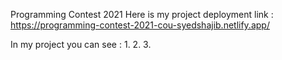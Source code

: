 Programming Contest 2021
Here is my project deployment link : https://programming-contest-2021-cou-syedshajib.netlify.app/

In my project you can see : 
1.
2.
3.
